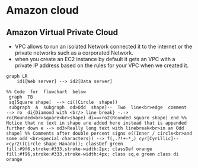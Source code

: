 

# Amazon cloud

## Amazon Virtual Private Cloud

- VPC allows to run an isolated Network connected it to the internet or the private networks such as a corporated Network.
- when you create an EC2 instance by default it gets an VPC with a private IP address based on the rules for your VPC when we created it.

```mermaid
graph LR
	id1[Web server] --> id2[Data server]
```
``` mermaid
%% Code  for  flowchart  below 
 graph  TB  
 sq[Square shape]  --> ci((Circle  shape)) 
 subgraph  A  subgraph  od>Odd  shape]--  Two  line<br>edge  comment  --> ro  di{Diamond with <br/> line break} -.-> ro(Rounded<br>square<br>shape) di==>ro2(Rounded square shape) end %% Notice that no text in shape are added here instead that is appended further down e --> od3>Really long text with linebreak<br>in an Odd shape] %% Comments after double percent signs e((Inner / circle<br>and some odd <br>special characters)) --> f(,.?!+-*ز) cyr[Cyrillic]-->cyr2((Circle shape Начало)); classDef green fill:#9f6,stroke:#333,stroke-width:2px; classDef orange fill:#f96,stroke:#333,stroke-width:4px; class sq,e green class di orange
 ```

<!--stackedit_data:
eyJoaXN0b3J5IjpbLTUwMjEwNzQxMCw4NTAxMjU1MjRdfQ==
-->